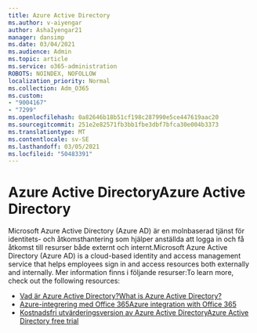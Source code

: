 ```yaml
---
title: Azure Active Directory
ms.author: v-aiyengar
author: AshaIyengar21
manager: dansimp
ms.date: 03/04/2021
ms.audience: Admin
ms.topic: article
ms.service: o365-administration
ROBOTS: NOINDEX, NOFOLLOW
localization_priority: Normal
ms.collection: Adm_O365
ms.custom:
- "9004167"
- "7299"
ms.openlocfilehash: 0a82646b18b51cf198c287990e5ce447619aac20
ms.sourcegitcommit: 251e2e82571fb3bb1fbe3dbf7bfca30e004b3373
ms.translationtype: MT
ms.contentlocale: sv-SE
ms.lasthandoff: 03/05/2021
ms.locfileid: "50483391"
---
```

# <a name="azure-active-directory"></a><span data-ttu-id="b02dd-102">Azure Active Directory</span><span class="sxs-lookup"><span data-stu-id="b02dd-102">Azure Active Directory</span></span>

<span data-ttu-id="b02dd-103">Microsoft Azure Active Directory (Azure AD) är en molnbaserad tjänst för identitets- och åtkomsthantering som hjälper anställda att logga in och få åtkomst till resurser både externt och internt.</span><span class="sxs-lookup"><span data-stu-id="b02dd-103">Microsoft Azure Active Directory (Azure AD) is a cloud-based identity and access management service that helps employees sign in and access resources both externally and internally.</span></span> <span data-ttu-id="b02dd-104">Mer information finns i följande resurser:</span><span class="sxs-lookup"><span data-stu-id="b02dd-104">To learn more, check out the following resources:</span></span>

- [<span data-ttu-id="b02dd-105">Vad är Azure Active Directory?</span><span class="sxs-lookup"><span data-stu-id="b02dd-105">What is Azure Active Directory?</span></span>](https://go.microsoft.com/fwlink/?linkid=2081145)
- [<span data-ttu-id="b02dd-106">Azure-integrering med Office 365</span><span class="sxs-lookup"><span data-stu-id="b02dd-106">Azure integration with Office 365</span></span>](https://go.microsoft.com/fwlink/?linkid=2081218)
- [<span data-ttu-id="b02dd-107">Kostnadsfri utvärderingsversion av Azure Active Directory</span><span class="sxs-lookup"><span data-stu-id="b02dd-107">Azure Active Directory free trial</span></span>](https://go.microsoft.com/fwlink/?linkid=2081144)
